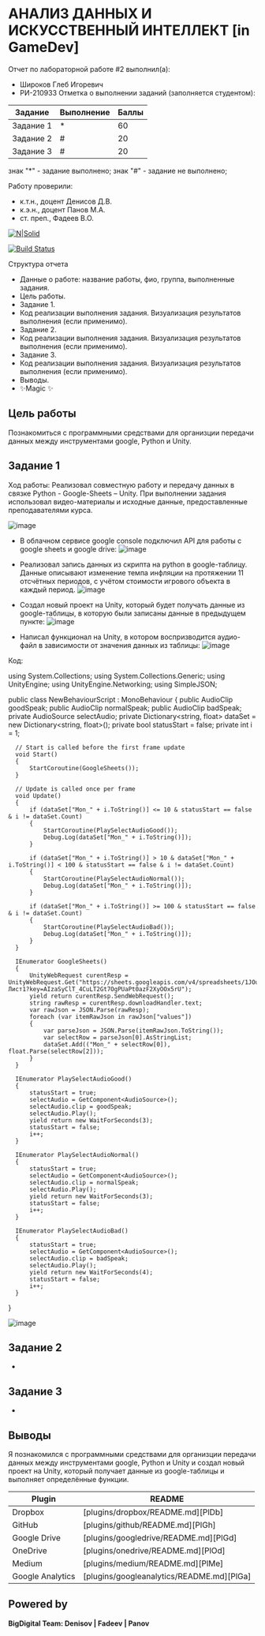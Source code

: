 # АНАЛИЗ ДАННЫХ И ИСКУССТВЕННЫЙ ИНТЕЛЛЕКТ [in GameDev]
Отчет по лабораторной работе #2 выполнил(а):
- Широков Глеб Игоревич
- РИ-210933
Отметка о выполнении заданий (заполняется студентом):

| Задание | Выполнение | Баллы |
| ------ | ------ | ------ |
| Задание 1 | * | 60 |
| Задание 2 | # | 20 |
| Задание 3 | # | 20 |

знак "*" - задание выполнено; знак "#" - задание не выполнено;

Работу проверили:
- к.т.н., доцент Денисов Д.В.
- к.э.н., доцент Панов М.А.
- ст. преп., Фадеев В.О.

[![N|Solid](https://cldup.com/dTxpPi9lDf.thumb.png)](https://nodesource.com/products/nsolid)

[![Build Status](https://travis-ci.org/joemccann/dillinger.svg?branch=master)](https://travis-ci.org/joemccann/dillinger)

Структура отчета

- Данные о работе: название работы, фио, группа, выполненные задания.
- Цель работы.
- Задание 1.
- Код реализации выполнения задания. Визуализация результатов выполнения (если применимо).
- Задание 2.
- Код реализации выполнения задания. Визуализация результатов выполнения (если применимо).
- Задание 3.
- Код реализации выполнения задания. Визуализация результатов выполнения (если применимо).
- Выводы.
- ✨Magic ✨

## Цель работы
Познакомиться с программными средствами для организции передачи данных между инструментами google, Python и Unity.

## Задание 1
Ход работы:
Реализовал совместную работу и передачу данных в связке Python - Google-Sheets – Unity. При выполнении задания использовал видео-материалы и
исходные данные, предоставленные преподавателями курса.

![image](https://user-images.githubusercontent.com/80561050/195989811-64301b04-e364-465f-985f-fa62fcb68905.png)

- В облачном сервисе google console подключил API для работы с google sheets и google drive:
![image](https://user-images.githubusercontent.com/80561050/195989943-a2fd6281-18b4-40a4-9899-42ae3dca0a97.png)

- Реализовал запись данных из скрипта на python в google-таблицу. Данные описывают изменение темпа инфляции на протяжении 11 отсчётных периодов, с учётом стоимости игрового объекта в каждый период.
![image](https://user-images.githubusercontent.com/80561050/195990110-3e44f9c2-af9c-4678-9166-65b728fd8b74.png)

- Создал новый проект на Unity, который будет получать данные из google-таблицы, в которую были записаны данные в предыдущем пункте:
![image](https://user-images.githubusercontent.com/80561050/195990482-8e3da6c7-c165-4082-85c4-aa464c60f14f.png)

- Написал функционал на Unity, в котором воспризводится аудио-файл в зависимости от значения данных из таблицы:
![image](https://user-images.githubusercontent.com/80561050/195990628-94c0de80-70c2-4241-9cd9-4667bec34fb6.png)

Код:

  using System.Collections;
  using System.Collections.Generic;
  using UnityEngine;
  using UnityEngine.Networking;
  using SimpleJSON;

  public class NewBehaviourScript : MonoBehaviour
  {
      public AudioClip goodSpeak;
      public AudioClip normalSpeak;
      public AudioClip badSpeak;
      private AudioSource selectAudio;
      private Dictionary<string, float> dataSet = new Dictionary<string, float>();
      private bool statusStart = false;
      private int i = 1;

      // Start is called before the first frame update
      void Start()
      {
          StartCoroutine(GoogleSheets());
      }

      // Update is called once per frame
      void Update()
      {
          if (dataSet["Mon_" + i.ToString()] <= 10 & statusStart == false & i != dataSet.Count)
          {
              StartCoroutine(PlaySelectAudioGood());
              Debug.Log(dataSet["Mon_" + i.ToString()]);
          }

          if (dataSet["Mon_" + i.ToString()] > 10 & dataSet["Mon_" + i.ToString()] < 100 & statusStart == false & i != dataSet.Count)
          {
              StartCoroutine(PlaySelectAudioNormal());
              Debug.Log(dataSet["Mon_" + i.ToString()]);
          }

          if (dataSet["Mon_" + i.ToString()] >= 100 & statusStart == false & i != dataSet.Count)
          {
              StartCoroutine(PlaySelectAudioBad());
              Debug.Log(dataSet["Mon_" + i.ToString()]);
          }
      }

      IEnumerator GoogleSheets()
      {
          UnityWebRequest curentResp = UnityWebRequest.Get("https://sheets.googleapis.com/v4/spreadsheets/1JOu06CErjclWFTxy_eix69RQRiOHfnRGU45fWt4UKpc/values/Лист1?key=AIzaSyClT_4CuLT2Gt7OgPUaPt0azF2XyOOx5rU");
          yield return curentResp.SendWebRequest();
          string rawResp = curentResp.downloadHandler.text;
          var rawJson = JSON.Parse(rawResp);
          foreach (var itemRawJson in rawJson["values"])
          {
              var parseJson = JSON.Parse(itemRawJson.ToString());
              var selectRow = parseJson[0].AsStringList;
              dataSet.Add(("Mon_" + selectRow[0]), float.Parse(selectRow[2]));
          }
      }

      IEnumerator PlaySelectAudioGood()
      {
          statusStart = true;
          selectAudio = GetComponent<AudioSource>();
          selectAudio.clip = goodSpeak;
          selectAudio.Play();
          yield return new WaitForSeconds(3);
          statusStart = false;
          i++;
      }

      IEnumerator PlaySelectAudioNormal()
      {
          statusStart = true;
          selectAudio = GetComponent<AudioSource>();
          selectAudio.clip = normalSpeak;
          selectAudio.Play();
          yield return new WaitForSeconds(3);
          statusStart = false;
          i++;
      }

      IEnumerator PlaySelectAudioBad()
      {
          statusStart = true;
          selectAudio = GetComponent<AudioSource>();
          selectAudio.clip = badSpeak;
          selectAudio.Play();
          yield return new WaitForSeconds(4);
          statusStart = false;
          i++;
      }
  }


![image](https://user-images.githubusercontent.com/80561050/195990672-fbf200e4-b092-41d6-ab3d-474893dd706f.png)

## Задание 2

-

## Задание 3

-

## Выводы

Я познакомился с программными средствами для организции передачи данных между инструментами google, Python и Unity и создал новый проект на Unity, который получает данные из google-таблицы и выполняет определённые функции.

| Plugin | README |
| ------ | ------ |
| Dropbox | [plugins/dropbox/README.md][PlDb] |
| GitHub | [plugins/github/README.md][PlGh] |
| Google Drive | [plugins/googledrive/README.md][PlGd] |
| OneDrive | [plugins/onedrive/README.md][PlOd] |
| Medium | [plugins/medium/README.md][PlMe] |
| Google Analytics | [plugins/googleanalytics/README.md][PlGa] |

## Powered by

**BigDigital Team: Denisov | Fadeev | Panov**
